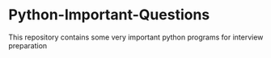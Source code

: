 # Python-Important-Questions
This repository contains some very important python programs for interview preparation
